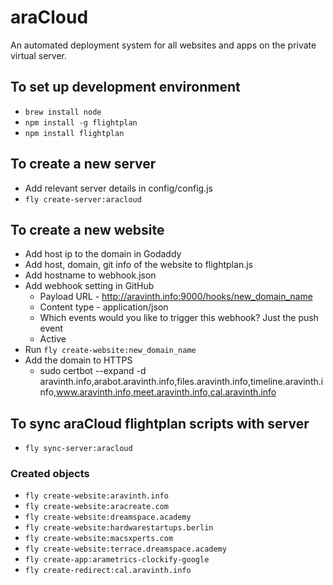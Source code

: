 # araCloud
An automated deployment system for all websites and apps on the private virtual server.

## To set up development environment
- `brew install node`
- `npm install -g flightplan`
- `npm install flightplan`

## To create a new server
- Add relevant server details in config/config.js
- `fly create-server:aracloud`

## To create a new website
- Add host ip to the domain in Godaddy
- Add host, domain, git info of the website to flightplan.js
- Add hostname to webhook.json
- Add webhook setting in GitHub
  - Payload URL - http://aravinth.info:9000/hooks/new_domain_name
  - Content type - application/json
  - Which events would you like to trigger this webhook? Just the push event
  - Active
- Run `fly create-website:new_domain_name`
- Add the domain to HTTPS
  - sudo certbot --expand -d aravinth.info,arabot.aravinth.info,files.aravinth.info,timeline.aravinth.info,www.aravinth.info,meet.aravinth.info,cal.aravinth.info

## To sync araCloud flightplan scripts with server
- `fly sync-server:aracloud`

### Created objects
- `fly create-website:aravinth.info`
- `fly create-website:aracreate.com`
- `fly create-website:dreamspace.academy`
- `fly create-website:hardwarestartups.berlin`
- `fly create-website:macsxperts.com`
- `fly create-website:terrace.dreamspace.academy`
- `fly create-app:arametrics-clockify-google`
- `fly create-redirect:cal.aravinth.info`
